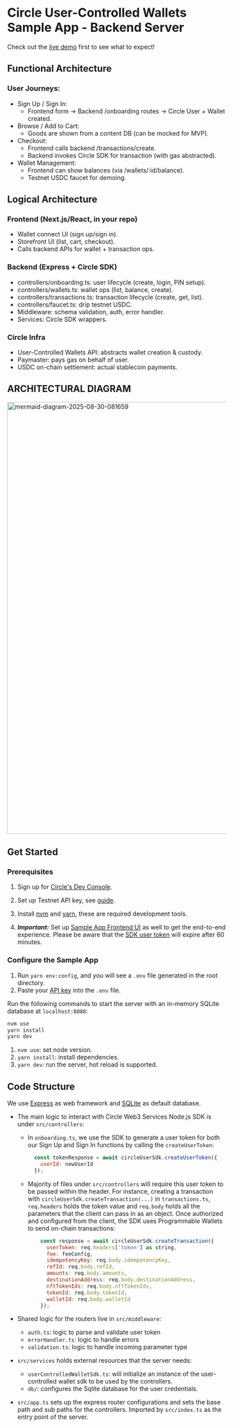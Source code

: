 # Circle User-Controlled Wallets Sample App - Backend Server

Check out the [live demo](https://user-controlled-wallets-sample-app.circle.com/) first to see what to expect!

## Functional Architecture

### User Journeys:

 - Sign Up / Sign In:
    - Frontend form → Backend /onboarding routes → Circle User + Wallet created.
- Browse / Add to Cart:
    - Goods are shown from a content DB (can be mocked for MVP).
- Checkout:
    - Frontend calls backend /transactions/create.
    - Backend invokes Circle SDK for transaction (with gas abstracted).
- Wallet Management:
  - Frontend can show balances (via /wallets/:id/balance).
  - Testnet USDC faucet for demoing.
 
## Logical Architecture

### Frontend (Next.js/React, in your repo)
- Wallet connect UI (sign up/sign in).
- Storefront UI (list, cart, checkout).
- Calls backend APIs for wallet + transaction ops.

### Backend (Express + Circle SDK)
- controllers/onboarding.ts: user lifecycle (create, login, PIN setup).
- controllers/wallets.ts: wallet ops (list, balance, create).
- controllers/transactions.ts: transaction lifecycle (create, get, list).
- controllers/faucet.ts: drip testnet USDC.
- Middleware: schema validation, auth, error handler.
- Services: Circle SDK wrappers.

### Circle Infra
- User-Controlled Wallets API: abstracts wallet creation & custody.
- Paymaster: pays gas on behalf of user.
- USDC on-chain settlement: actual stablecoin payments.

## ARCHITECTURAL DIAGRAM
<img width="1313" height="994" alt="mermaid-diagram-2025-08-30-081659" src="https://github.com/user-attachments/assets/fd42bdc8-5645-4939-b99f-d01b449b9064" />

## Get Started

### Prerequisites

1. Sign up for [Circle's Dev Console](https://developers.circle.com/w3s/docs/circle-developer-account).

2. Set up Testnet API key, see [guide](https://learn.circle.com/quickstarts/user-controlled-wallets#step-1-setting-up-your-testnet-api-key).

3. Install [nvm](https://github.com/nvm-sh/nvm) and [yarn](https://classic.yarnpkg.com/lang/en/docs/install/#mac-stable), these are required development tools.

4. **_Important:_** Set up [Sample App Frontend UI](https://github.com/circlefin/w3s-sample-user-controlled-client-web) as well to get the end-to-end experience. Please be aware that the [SDK user token](https://developers.circle.com/w3s/reference/getusertoken) will expire after 60 minutes.

### Configure the Sample App

1. Run `yarn env:config`, and you will see a `.env` file generated in the root directory.
2. Paste your [API key](https://console.circle.com/api-keys) into the `.env` file.

Run the following commands to start the server with an in-memory SQLite database at `localhost:8080`:

``` bash
nvm use
yarn install
yarn dev
```

1. `nvm use`: set node version.
2. `yarn install`: install dependencies.
3. `yarn dev`: run the server, hot reload is supported.

## Code Structure

We use [Express](https://expressjs.com/) as web framework and [SQLite](https://www.sqlite.org/) as default database.

- The main logic to interact with Circle Web3 Services Node.js SDK is under `src/controllers`:
  - In `onboarding.ts`, we use the SDK to generate a user token for both our Sign Up and Sign In functions by calling the `createUserToken`:

    ```javascript
      const tokenResponse = await circleUserSdk.createUserToken({
        userId: newUserId
      });
    ```

  - Majority of files under `src/controllers` will require this user token to be passed within the header. For instance, creating a transaction with `circleUserSdk.createTransaction(...)` in  `transactions.ts`, `req.headers` holds the token value and `req.body` holds all the parameters that the client can pass in as an object. Once authorized and configured from the client, the SDK uses Programmable Wallets to send on-chain transactions:

    ```javascript
        const response = await circleUserSdk.createTransaction({
          userToken: req.headers['token'] as string,
          fee: feeConfig,
          idempotencyKey: req.body.idempotencyKey,
          refId: req.body.refId,
          amounts: req.body.amounts,
          destinationAddress: req.body.destinationAddress,
          nftTokenIds: req.body.nftTokenIds,
          tokenId: req.body.tokenId,
          walletId: req.body.walletId
        });
    ```

- Shared logic for the routers live in `src/middleware`:
  - `auth.ts`: logic to parse and validate user token
  - `errorHandler.ts`: logic to handle errors
  - `validation.ts`: logic to handle incoming parameter type
  
- `src/services` holds external resources that the server needs:
  - `userControlledWalletSdk.ts`: will initialize an instance of the user-controlled wallet sdk to be used by the controllers.
  - `db/`: configures the Sqlite database for the user credentials.
- `src/app.ts` sets up the express router configurations and sets the base path and sub paths for the controllers. Imported by `src/index.ts` as the entry point of the server.
